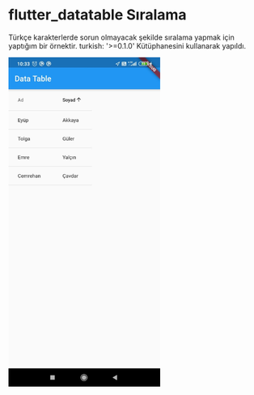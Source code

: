 # flutter_datatable Sıralama 
Türkçe karakterlerde sorun olmayacak şekilde sıralama yapmak için yaptığım bir örnektir.
turkish: '>=0.1.0' Kütüphanesini kullanarak yapıldı.


<img src="https://raw.githubusercontent.com/eyupakky/flutterDataTableTurkishSort/master/ekrangoruntusu.jpeg" width="300"  />
